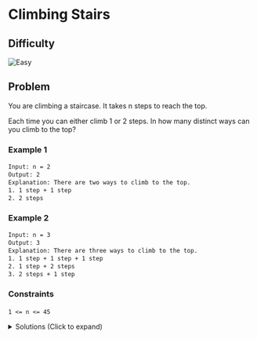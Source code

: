 # Climbing Stairs

## Difficulty

![Easy](https://img.shields.io/badge/easy-5cb85c?style=for-the-badge&logoColor=white)

## Problem

You are climbing a staircase. It takes n steps to reach the top.

Each time you can either climb 1 or 2 steps. In how many distinct ways can you climb to the top?

### Example 1

```
Input: n = 2
Output: 2
Explanation: There are two ways to climb to the top.
1. 1 step + 1 step
2. 2 steps
```

### Example 2

```
Input: n = 3
Output: 3
Explanation: There are three ways to climb to the top.
1. 1 step + 1 step + 1 step
2. 1 step + 2 steps
3. 2 steps + 1 step
```

### Constraints

`1 <= n <= 45`

<details>
  <summary>Solutions (Click to expand)</summary>

### Explanation

#### Bottom Up Dynamic Programming

We can see that this problem can be broken down into sub problems. If we want to all possible way to jump to the top we have to know all possible ways to jump to the stair one before and two before first. And if we want to to know that we'll need to to the same process over and over again until we reach the first stair where it know its our starting point

Starting from the bottom, we know that possible paths to get to the first and second stairs. We can get to the first stair by jumping one from the _0th_ stair and we can get to the second stair by jumping 2 from the _0th_ stair and jumping 1 from _0th_ stair plus jumping 1 from the _1st_ stair

We can get to the third step by one of two ways:

1. Jumping 1 from the _2nd_ step
2. Jumping 2 from the _1st_ step

To calculate the total unique paths we can take to the _3rd_ step we need to know unique paths to get to the _2nd_ and _1st_ step. We can use an array, `steps`,indexed `0..n` that represents the total possible paths to every step. Once we figure that out, we know that all possible paths to get to the _3rd_ step are

1. jump 1, jump 1, jump 1
2. jump 2, jump 1
3. jump 1, jump 2

![Steps Visualization](./images/solution-1.png)

To simplify this as a formula, we can say that the total unique paths to get to the _ith_ step by using `steps[i] = steps[i - 1] + steps[i - 2]`

Time: `O(N)` Where `N` is `n`

Space: `O(N + 1)`

#### Fibonacci Approach

As explained in the previous solution we can find the total unique paths to a step by getting the sum of total paths the to the previous two steps. This closely resembles a fibonacci where the _ith_ number is the sum of the _i-1th_ and _i-2th_ number. In fact the formula we made up previously is almost identical `steps[i] = steps[i - 1] + steps[i - 2]`. Use dynamic programming but using `O(1)` space.

Time: `O(N)` Where `N` is `n`

Space: `O(1)`

- [JavaScript](./climbing-stairs.js)
- [TypeScript](./climbing-stairs.ts)
- [Java](./climbing-stairs.java)
- [Go](./climbing-stairs.go)

</details>
